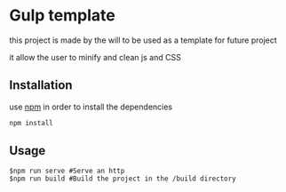 # Gulp template

this project is made by the will to be used as a template for future project

it allow the user to minify and clean js and CSS

## Installation

use [npm](https://www.npmjs.com/) in order to install the dependencies

```bash
npm install
```

## Usage

```shell
$npm run serve #Serve an http
$npm run build #Build the project in the /build directory
```
